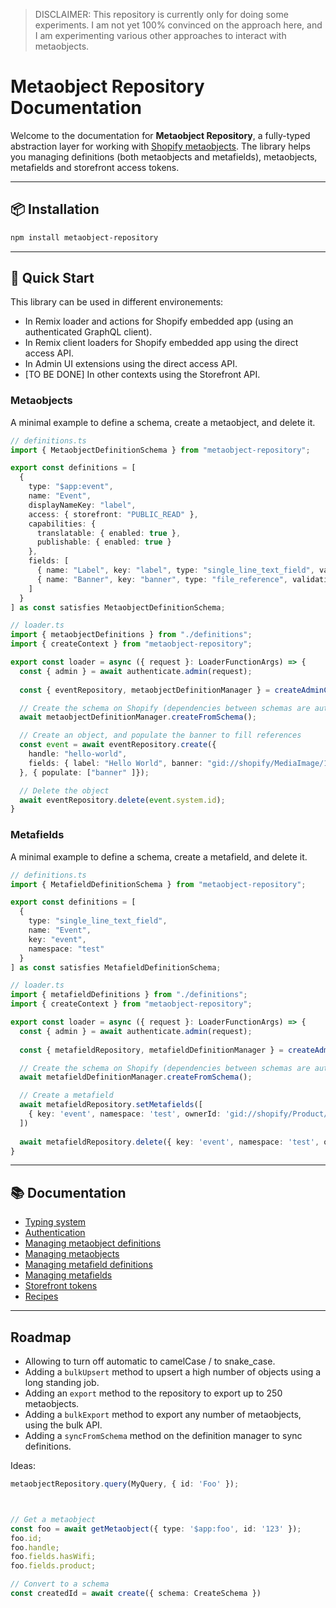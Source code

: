 > DISCLAIMER: This repository is currently only for doing some experiments. I am not yet 100% convinced on the approach here, and I am experimenting various other approaches to interact with metaobjects.

# Metaobject Repository Documentation

Welcome to the documentation for **Metaobject Repository**, a fully-typed abstraction layer for working with [Shopify metaobjects](https://shopify.dev/docs/custom-data/metaobjects). The library helps you managing definitions (both metaobjects and metafields), metaobjects, metafields and storefront access tokens.

---

## 📦 Installation

```bash
npm install metaobject-repository
```

---

## 🚀 Quick Start

This library can be used in different environements:

* In Remix loader and actions for Shopify embedded app (using an authenticated GraphQL client).
* In Remix client loaders for Shopify embedded app using the direct access API.
* In Admin UI extensions using the direct access API.
* [TO BE DONE] In other contexts using the Storefront API.

### Metaobjects

A minimal example to define a schema, create a metaobject, and delete it.

```ts
// definitions.ts
import { MetaobjectDefinitionSchema } from "metaobject-repository";

export const definitions = [
  {
    type: "$app:event",
    name: "Event",
    displayNameKey: "label",
    access: { storefront: "PUBLIC_READ" },
    capabilities: {
      translatable: { enabled: true },
      publishable: { enabled: true }
    },
    fields: [
      { name: "Label", key: "label", type: "single_line_text_field", validations: { max: 255 } },
      { name: "Banner", key: "banner", type: "file_reference", validations: { fileTypes: ["Image"] } }
    ]
  }
] as const satisfies MetaobjectDefinitionSchema;
```

```ts
// loader.ts
import { metaobjectDefinitions } from "./definitions";
import { createContext } from "metaobject-repository";

export const loader = async ({ request }: LoaderFunctionArgs) => {
  const { admin } = await authenticate.admin(request);
  
  const { eventRepository, metaobjectDefinitionManager } = createAdminContext({ client: admin.graphql, metaobjectDefinitions });

  // Create the schema on Shopify (dependencies between schemas are automatically resolved)
  await metaobjectDefinitionManager.createFromSchema();

  // Create an object, and populate the banner to fill references
  const event = await eventRepository.create({
    handle: "hello-world",
    fields: { label: "Hello World", banner: "gid://shopify/MediaImage/123" }
  }, { populate: ["banner" ]});

  // Delete the object
  await eventRepository.delete(event.system.id);
}
```

### Metafields

A minimal example to define a schema, create a metafield, and delete it.

```ts
// definitions.ts
import { MetafieldDefinitionSchema } from "metaobject-repository";

export const definitions = [
  {
    type: "single_line_text_field",
    name: "Event",
    key: "event",
    namespace: "test"
  }
] as const satisfies MetafieldDefinitionSchema;
```

```ts
// loader.ts
import { metafieldDefinitions } from "./definitions";
import { createContext } from "metaobject-repository";

export const loader = async ({ request }: LoaderFunctionArgs) => {
  const { admin } = await authenticate.admin(request);
  
  const { metafieldRepository, metafieldDefinitionManager } = createAdminContext({ client: admin.graphql, metafieldDefinitions });

  // Create the schema on Shopify (dependencies between schemas are automatically resolved)
  await metafieldDefinitionManager.createFromSchema();

  // Create a metafield
  await metafieldRepository.setMetafields([
    { key: 'event', namespace: 'test', ownerId: 'gid://shopify/Product/123', value: 'something' }
  ])
  
  await metafieldRepository.delete({ key: 'event', namespace: 'test', ownerId: 'gid://shopify/Product/123' });
}
```

---

## 📚 Documentation

- [Typing system](./docs/1-typing.md)
- [Authentication](./docs/2-authentication.md)
- [Managing metaobject definitions](./docs/3-metaobject-definitions.md)
- [Managing metaobjects](./docs/4-metaobjects.md)
- [Managing metafield definitions](./docs/5-metafield-definitions.md)
- [Managing metafields](./docs/6-metafields.md)
- [Storefront tokens](./docs/7-storefront-tokens.md)
- [Recipes](./docs/8-recipes.md)

---

## Roadmap

* Allowing to turn off automatic to camelCase / to snake_case.
* Adding a `bulkUpsert` method to upsert a high number of objects using a long standing job.
* Adding an `export` method to the repository to export up to 250 metaobjects.
* Adding a `bulkExport` method to export any number of metaobjects, using the bulk API.
* Adding a `syncFromSchema` method on the definition manager to sync definitions.




Ideas:

```ts
metaobjectRepository.query(MyQuery, { id: 'Foo' });



// Get a metaobject
const foo = await getMetaobject({ type: '$app:foo', id: '123' });
foo.id;
foo.handle;
foo.fields.hasWifi;
foo.fields.product;

// Convert to a schema
const createdId = await create({ schema: CreateSchema })
```